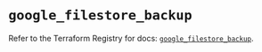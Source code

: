# `google_filestore_backup`

Refer to the Terraform Registry for docs: [`google_filestore_backup`](https://registry.terraform.io/providers/hashicorp/google/6.40.0/docs/resources/filestore_backup).
